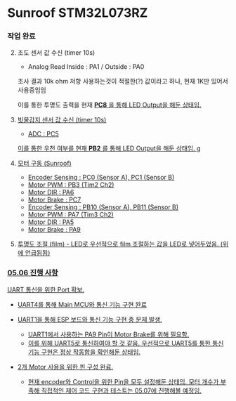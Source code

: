 # Sunroof STM32L073RZ

### 작업 완료
2. 조도 센서 값 수신 (timer 10s)
    * Analog Read Inside : PA1 / Outside : PA0
    
    조사 결과 10k ohm 저항 사용하는것이 적절한(?) 값이라고 하나, 현재 1K만 있어서 사용중임임
    
    이를 통한 투명도 출력을 현재 <u>__PC8__<u> 을 통해 LED Output을 해둔 상태임.

3. 빗물감지 센서 값 수신 (timer 10s)
    * ADC : PC5
    
    이를 통한 우천 여부를 현재 <u>__PB2__</u> 를 통해 LED Output을 해둔 상태임.
g
4. 모터 구동 (Sunroof)
    * Encoder Sensing : PC0 (Sensor A), PC1 (Sensor B)
    * Motor PWM : PB3 (Tim2 Ch2)
    * Motor DIR : PA6
    * Motor Brake : PC7
    * Encoder Sensing : PB10 (Sensor A), PB11 (Sensor B)
    * Motor PWM : PA7 (Tim3 Ch2)
    * Motor DIR : PA5
    * Motor Brake : PA9

5. 투명도 조절 (film) - LED로
    우선적으로 film 조절하는 값을 LED로 넣어두었음. (위에 언급됨됨)

### 05.06 진행 사항

UART 통신을 위한 Port 확보.
* UART4를 통해 Main MCU와 통신 기능 구현 완료

* UART1을 통해 ESP 보드와 통신 기능 구현 중 문제 발생.
    * UART1에서 사용하는 PA9 Pin이 Motor Brake를 위해 필요함.
    * 이를 위해 UART5로 통신하여야 할 것 같음. 우선적으로 UART5를 통한 통신 기능 구현은 정상 작동함을 확인해둔 상태임.

* 2개 Motor 사용을 위한 핀 구성 완료.
    * 현재 encoder와 Control을 위한 Pin을 모두 설정해둔 상태임. 모터 개수가 부족해 직접적인 제어 코드 구현과 테스트는 05.07에 진행해볼 예정임.
